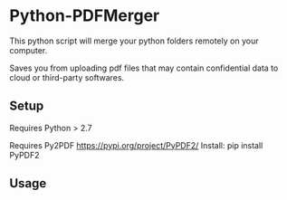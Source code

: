 
# Python-PDFMerger

This python script will merge your python folders remotely on your computer.

Saves you from uploading pdf files that may contain confidential data to cloud or third-party softwares.

## Setup

Requires Python > 2.7

Requires Py2PDF https://pypi.org/project/PyPDF2/
Install: pip install PyPDF2

## Usage